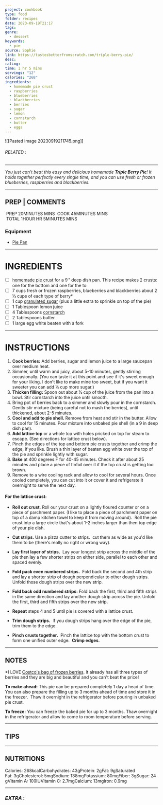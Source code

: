 ```yaml
---
project: cookbook
type: food
folder: recipes
date: 2023-09-19T21:17
tags: 
genre:
  - dessert
keywords:
  - pie
source: Sophie
link: https://tastesbetterfromscratch.com/triple-berry-pie/
desc: 
rating: 
time: 1 hr 5 mins
servings: "12"
calories: "268"
ingredients:
  - homemade pie crust
  - raspberries
  - blueberries
  - blackberries
  - berries
  - sugar
  - lemon
  - cornstarch
  - butter
  - eggs
---
```


![[Pasted image 20230919211745.png]]
###### *RELATED* : 
---
_You just can’t beat this easy and delicious homemade **Triple Berry Pie**! It holds together perfectly every single time, and you can use fresh or frozen blueberries, raspberries and blackberries._

---
## PREP | COMMENTS

 PREP 20MINUTES MINS
 COOK 45MINUTES MINS
 TOTAL 1HOUR HR 5MINUTES MINS
 
### Equipment

- [Pie Pan](https://amzn.to/3MLqhPt)


---
# INGREDIENTS

- [ ] [homemade pie crust](https://tastesbetterfromscratch.com/perfect-pie-crust/) for a 9'' deep dish pan. This recipe makes 2 crusts: one for the bottom and one for the to
- [ ] 7 cups fresh or frozen raspberries, blueberries and blackberries about 2 ⅓ cups of each type of berry*
- [ ] 1 cup [granulated sugar](https://amzn.to/3GM8ipw) (plus a little extra to sprinkle on top of the pie)
- [ ] 1 Tablespoon lemon juice
- [ ] 4 Tablespoons [cornstarch](https://amzn.to/3Dfk2Af)
- [ ] 2 Tablespoons butter
- [ ] 1 large egg white beaten with a fork

---
# INSTRUCTIONS

1. **Cook berries:** Add berries, sugar and lemon juice to a large saucepan over medium heat. 
2. Simmer, until warm and juicy, about 5-10 minutes, gently stirring occasionally. (You can taste it at this point and see if it's sweet enough for your liking. I don't like to make mine too sweet, but if you want it sweeter you can add ¼ cup more sugar.)
3. **Thicken filling:** Spoon out about ½ cup of the juice from the pan into a bowl. Stir cornstarch into the juice until smooth. 
4. Bring pot of berries back to a simmer and slowly pour in the cornstarch. Gently stir mixture (being careful not to mash the berries), until thickened, about 2-5 minutes.
5. **Cool and add to pie shell.** Remove from heat and stir in the butter. Allow to cool for 15 minutes. Pour mixture into unbaked pie shell (in a 9 in deep dish pan).
6. **Add lattice top** or a whole top with holes pricked on top for steam to escape. (See directions for lattice crust below).
7. Pinch the edges of the top and bottom pie crusts together and crimp the edge, if you like. Brush a thin layer of beaten egg white over the top of the pie and sprinkle lightly with sugar. 
8. **Bake** at 400 degrees F for 40-45 minutes. Check it after about 25 minutes and place a piece of tinfoil over it if the top crust is getting too brown. 
9. Remove to a wire cooling rack and allow to cool for several hours. Once cooled completely, you can cut into it or cover it and refrigerate it overnight to serve the next day.
    

#### For the lattice crust:

- **Roll out crust**. Roll our your crust on a lightly floured counter or on a piece of parchment paper. (I like to place a piece of parchment paper on top of a damp kitchen towel to keep it from moving around).  Roll the pie crust into a large circle that's about 1-2 inches larger than then top edge of your pie dish. 
    
- **Cut strips.** Use a pizza cutter to strips.  cut them as wide as you'd like them to be (there's really no right or wrong way).  
    
- **Lay first layer of strips.**  Lay your longest strip across the middle of the pie then lay a few shorter strips on either side, parallel to each other and spaced evenly.  
    
- **Fold pack even numbered strips.**  Fold back the second and 4th strip and lay a shorter strip of dough perpendicular to other dough strips. Unfold those dough strips over the new strip.
    
- **Fold back odd numbered strips:** Fold back the first, third and fifth strips in the same direction and lay another dough strip across the pie. Unfold the first, third and fifth strips over the new strip.
    
- **Repeat** steps 4 and 5 until pie is covered with a lattice crust.
    
- **Trim dough strips.**  If you dough strips hang over the edge of the pie, trim them to the edge.
    
- **Pinch crusts together.**  Pinch the lattice top with the bottom crust to form one unified outer edge.  **Crimp edges.**

---
## NOTES

*I LOVE [Costco's bag of frozen berries](https://www.instacart.com/costco/products/32766-kirkland-signature-natures-three-berries-4-lb?aisle_id=750&department_id=119). It already has all three types of berries and they are big and beautiful and you can't beat the price!

**To make ahead:** This pie can be prepared completely 1 day a head of time.  You can also prepare the filling up to 3 months ahead of time and store it in the freezer.  Thaw it overnight in the refrigerator before pouring in unbaked pie crust.

**To freeze:** You can freeze the baked pie for up to 3 months. Thaw overnight in the refrigerator and allow to come to room temperature before serving.

---
## TIPS



---
## NUTRITIONS

Calories: 268kcalCarbohydrates: 43gProtein: 2gFat: 9gSaturated Fat: 3gCholesterol: 5mgSodium: 138mgPotassium: 80mgFiber: 3gSugar: 24gVitamin A: 100IUVitamin C: 2.7mgCalcium: 13mgIron: 0.9mg

---
### *EXTRA* :



